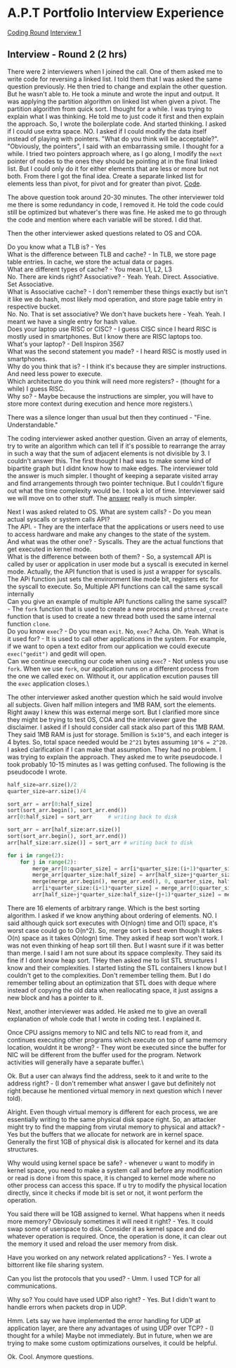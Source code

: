 # A.P.T Portfolio Interview Experience

[Coding Round](./README.md)
[Interview 1](./Interview1.md)

## Interview - Round 2 (2 hrs)


There were 2 interviewers when I joined the call. One of them asked me to write code for reversing a linked list. I told them that I was asked the same question previously. He then tried to change and explain the other question. But he wasn't able to. He took a minute and wrote the input and output. It was applying the partition algorithm on linked list when given a pivot. The partition algorithm from quick sort. I thought for a while. I was trying to explain what I was thinking. He told me to just code it first and then explain the approach. So, I wrote the boilerplate code. And started thinking. I asked if I could use extra space. NO. I asked if I could modify the data itself instead of playing with pointers. "What do you think will be acceptable?". "Obviously, the pointers", I said with an embarrassing smile. I thought for a while. I tried two pointers approach where, as I go along, I modify the `next` pointer of nodes to the ones they should be pointing at in the final linked list. But I could only do it for either elements that are less or more but not both. From there I got the final idea. Create a separate linked list for elements less than pivot, for pivot and for greater than pivot. [Code](./partition_ll.cpp).

The above question took around 20-30 minutes. The other interviewer told me there is some redundancy in code, I removed it. He told the code could still be optimized but whatever's there was fine. He asked me to go through the code and mention where each variable will be stored. I did that. 

Then the other interviewer asked questions related to OS and COA. 

Do you know what a TLB is? - Yes\
What is the difference between TLB and cache? - In TLB, we store page table entries. In cache, we store the actual data or pages.\
What are different types of cache? - You mean L1, L2, L3\
No. There are kinds right? Associative? - Yeah. Yeah. Direct. Associative. Set Associative.\
What is Associative cache? - I don't remember these things exactly but isn't it like we do hash, most likely mod operation, and store page table entry in respective bucket.\
No. No. That is set associative? We don't have buckets here - Yeah. Yeah. I meant we have a single entry for hash value.\
Does your laptop use RISC or CISC? - I guess CISC since I heard RISC is mostly used in smartphones. But I know there are RISC laptops too.\
What's your laptop? - Dell Inspiron 3567\
What was the second statement you made? - I heard RISC is mostly used in smartphones.\
Why do you think that is? - I think it's because they are simpler instructions. And need less power to execute. \
Which architecture do you think will need more registers? - (thought for a while) I guess RISC.\
Why so? - Maybe because the instructions are simpler, you will have to store more context during execution and hence more registers.\


There was a silence longer than usual but then they continued - "Fine. Understandable."

The coding interviewer asked another question. Given an array of elements, try to write an algorithm which can tell if it's possible to rearrange the array in such a way that the sum of adjacent elements is not divisible by 3. I couldn't answer this. The first thought I had was to make some kind of bipartite graph but I didnt know how to make edges. The interviewer told the answer is much simpler. I thought of keeping a separate visited array and find arrangements through two pointer technique. But I couldn't figure out what the time complexity would be. I took a lot of time. Interviewer said we will move on to other stuff. The [answer](https://www.geeksforgeeks.org/permutation-of-array-such-that-sum-of-adjacent-elements-are-not-divisible-by-3/) really is much simpler. 

Next I was asked related to OS.
What are system calls? - Do you mean actual syscalls or system calls API?\
The API. - They are the interface that the applications or users need to use to access hardware and make any changes to the state of the system.\
And what was the other one? - Syscalls. They are the actual functions that get executed in kernel mode.\
What is the difference between both of them? - So, a systemcall API is called by user or application in user mode but a syscall is executed in kernel mode. Actually, the API function that is used is just a wrapper for syscalls. The APi function just sets the environment like mode bit, registers etc for the syscall to execute. So, Multiple API functions can call the same syscall internally\
Can you give an example of multiple API functions calling the same syscall? - The `fork` function that is used to create a new process and `pthread_create` function that is used to create a new thread both used the same internal function `clone`.\
Do you know `exec`? - Do you mean `exit`. 
No, `exec`? Acha. Oh. Yeah.
What is it used for? - It is used to call other applications in the system. For example, if we want to open a text editor from our application we could execute `exec("gedit")` and gedit will open. \
Can we continue executing our code when using `exec`? - Not unless you use `fork`. When we use `fork`, our application runs on a different process from the one we called exec on. Without it, our application excution pauses till the `exec` application closes.\

The other interviewer asked another question which he said would involve all subjects.
 Given half million integers and 1MB RAM, sort the elements. Right away I knew this was external merge sort. But I clarified more since they might be trying to test OS, COA and the interviewer gave the disclaimer. I asked if I should consider call stack also part of this 1MB RAM. They said 1MB RAM is just for storage. 5million is `5x10^5`, and each integer is 4 bytes. So, total space needed would be `2^21` bytes assuming `10^6 = 2^20`. I asked clarification if I can make that assumption. They had no problem. I was trying to explain the approach. They asked me to write pseudocode. I took probably 10-15 minutes as I was getting confused. The following is the pseudocode I wrote.

```python
half_size=arr.size()/2
quarter_size=arr.size()/4

sort_arr = arr[0:half_size]
sort(sort_arr.begin(), sort_arr.end())
arr[0:half_size] = sort_arr     # writing back to disk

sort_arr = arr[half_size:arr.size()]
sort(sort_arr.begin(), sort_arr.end())
arr[half_size:arr.size()] = sort_arr # writing back to disk

for i in range(2):
    for j in range(2):
        merge_arr[0:quarter_size] = arr[i*quarter_size:(i+1)*quarter_size]
        merge_arr[quarter_size:half_size] = arr[half_size+j*quarter_size:half_size+(j+1)*quarter_size]
        merge(merge_arr.begin(), merge_arr.end(), 0, quarter_size, half_size)
        arr[i*quarter_size:(i+1)*quarter_size] = merge_arr[0:quarter_size]
        arr[half_size+j*quarter_size:half_size+(j+1)*quarter_size] = merge_arr[quarter_size:half_size]
```

There are 16 elements of arbitrary range. Which is the best sorting algorithm. I asked if we know anything about ordering of elements. NO. I said although quick sort executes with O(nlogn) time and O(1) space, it's worst case could go to O(n^2). So, merge sort is best even though it takes O(n) space as it takes O(nlogn) time. They asked if heap sort won't work. I was not even thinking of heap sort till then. But I wasnt sure if it was better than merge. I said I am not sure about its sppace complexity. They said its fine if I dont know heap sort. THey then asked me to list STL structures I know and their complexities. I started listing the STL containers I know but I couldn't get to the complexities. Don't remember telling them. But I do remember telling about an optimization that STL does with deque where instead of copying the old data when reallocating space, it just assigns a new block and has a pointer to it. 

Next,  another interviewer was added. He asked me to give an overall explanation of whole code that I wrote in coding test. I explained it.

Once CPU assigns memory to NIC and tells NIC to read from it, and continues executing other programs which execute on top of same memory location, wouldnt it be wrong? - They wont be executed since the buffer for NIC will be different from the buffer used for the program. Network activities will generally have a separate buffer.\

Ok. But a user can always find the address, seek to it and write to the address right? - (I don't remember what answer I gave but definitely not right because he mentioned virtual memory in next question which I never told).

Alright. Even though virtual memory is different for each process, we are essentially writing to the same physical disk space right. So, an attacker might try to find the mapping from virutal memory to physical and attack? - Yes but the buffers that we allocate for network are in kernel space. Generally the first 1GB of physical disk is allocated for kernel and its data structures.

Why would using kernel space be safe? - whenever u want to modify in kernel space, you need to make a system call and before any modification or read is done i from this space, it is changed to kernel mode where no other process can access this space. If u try to modify the physical location directly, since it checks if mode bit is set or not, it wont perform the operation.

You said there will be 1GB assigned to kernel. What happens when it needs more memory? Obviosuly sometimes it will need it right? - Yes. It could swap some of userspace to disk. Consider it as kernel space and do whatever operation is required. Once, the operation is done, it can clear out the memory it used and reload the user memory from disk.

Have you worked on any network related applications? - Yes. I wrote a bittorrent like file sharing system. 

Can you list the protocols that you used? - Umm. I used TCP for all communications.

Why so? You could have used UDP also right? - Yes. But I didn't want to handle errors when packets drop in UDP.

Hmm. Lets say we have implemented the error handling for UDP at application layer, are there any advantages of using UDP over TCP? - (I thought for a while) Maybe not immediately. But in future, when we are trying to make some custom optimizations ourselves, it could be helpful.


Ok. Cool. Anymore questions.
